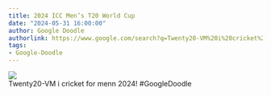 ```yaml
---
title: 2024 ICC Men’s T20 World Cup
date: "2024-05-31 16:00:00"
author: Google Doodle
authorlink: https://www.google.com/search?q=Twenty20-VM%20i%20cricket%20for%20menn%202024
tags:
- Google-Doodle
---
```

<img src="https://www.google.com/logos/doodles/2024/2024-icc-mens-t20-world-cup-6753651837110521.2-l.png" referrerpolicy="no-referrer"><br>Twenty20-VM i cricket for menn 2024! #GoogleDoodle